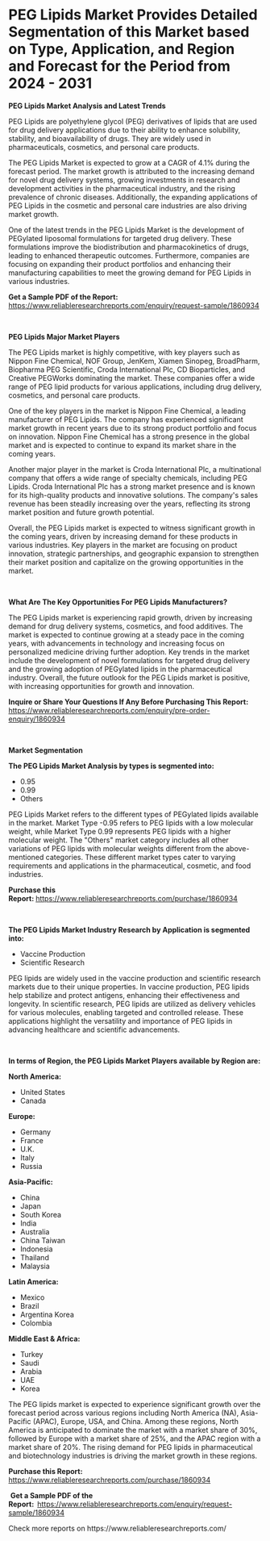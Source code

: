 <p><h1>PEG Lipids Market Provides Detailed Segmentation of this Market based on Type, Application, and Region and Forecast for the Period from 2024 - 2031</h1></p><p><strong>PEG Lipids Market Analysis and Latest Trends</strong></p>
<p><p>PEG Lipids are polyethylene glycol (PEG) derivatives of lipids that are used for drug delivery applications due to their ability to enhance solubility, stability, and bioavailability of drugs. They are widely used in pharmaceuticals, cosmetics, and personal care products.</p><p>The PEG Lipids Market is expected to grow at a CAGR of 4.1% during the forecast period. The market growth is attributed to the increasing demand for novel drug delivery systems, growing investments in research and development activities in the pharmaceutical industry, and the rising prevalence of chronic diseases. Additionally, the expanding applications of PEG Lipids in the cosmetic and personal care industries are also driving market growth.</p><p>One of the latest trends in the PEG Lipids Market is the development of PEGylated liposomal formulations for targeted drug delivery. These formulations improve the biodistribution and pharmacokinetics of drugs, leading to enhanced therapeutic outcomes. Furthermore, companies are focusing on expanding their product portfolios and enhancing their manufacturing capabilities to meet the growing demand for PEG Lipids in various industries.</p></p>
<p><strong>Get a Sample PDF of the Report:&nbsp;</strong> <a href="https://www.reliableresearchreports.com/enquiry/request-sample/1860934">https://www.reliableresearchreports.com/enquiry/request-sample/1860934</a></p>
<p>&nbsp;</p>
<p><strong>PEG Lipids Major Market Players</strong></p>
<p><p>The PEG Lipids market is highly competitive, with key players such as Nippon Fine Chemical, NOF Group, JenKem, Xiamen Sinopeg, BroadPharm, Biopharma PEG Scientific, Croda International Plc, CD Bioparticles, and Creative PEGWorks dominating the market. These companies offer a wide range of PEG lipid products for various applications, including drug delivery, cosmetics, and personal care products.</p><p>One of the key players in the market is Nippon Fine Chemical, a leading manufacturer of PEG Lipids. The company has experienced significant market growth in recent years due to its strong product portfolio and focus on innovation. Nippon Fine Chemical has a strong presence in the global market and is expected to continue to expand its market share in the coming years.</p><p>Another major player in the market is Croda International Plc, a multinational company that offers a wide range of specialty chemicals, including PEG Lipids. Croda International Plc has a strong market presence and is known for its high-quality products and innovative solutions. The company's sales revenue has been steadily increasing over the years, reflecting its strong market position and future growth potential.</p><p>Overall, the PEG Lipids market is expected to witness significant growth in the coming years, driven by increasing demand for these products in various industries. Key players in the market are focusing on product innovation, strategic partnerships, and geographic expansion to strengthen their market position and capitalize on the growing opportunities in the market.</p></p>
<p>&nbsp;</p>
<p><strong>What Are The Key Opportunities For PEG Lipids Manufacturers?</strong></p>
<p><p>The PEG Lipids market is experiencing rapid growth, driven by increasing demand for drug delivery systems, cosmetics, and food additives. The market is expected to continue growing at a steady pace in the coming years, with advancements in technology and increasing focus on personalized medicine driving further adoption. Key trends in the market include the development of novel formulations for targeted drug delivery and the growing adoption of PEGylated lipids in the pharmaceutical industry. Overall, the future outlook for the PEG Lipids market is positive, with increasing opportunities for growth and innovation.</p></p>
<p><strong>Inquire or Share Your Questions If Any Before Purchasing This Report:</strong> <a href="https://www.reliableresearchreports.com/enquiry/pre-order-enquiry/1860934">https://www.reliableresearchreports.com/enquiry/pre-order-enquiry/1860934</a></p>
<p>&nbsp;</p>
<p><strong>Market Segmentation</strong></p>
<p><strong>The PEG Lipids Market Analysis by types is segmented into:</strong></p>
<p><ul><li>0.95</li><li>0.99</li><li>Others</li></ul></p>
<p><p>PEG Lipids Market refers to the different types of PEGylated lipids available in the market. Market Type -0.95 refers to PEG lipids with a low molecular weight, while Market Type 0.99 represents PEG lipids with a higher molecular weight. The "Others" market category includes all other variations of PEG lipids with molecular weights different from the above-mentioned categories. These different market types cater to varying requirements and applications in the pharmaceutical, cosmetic, and food industries.</p></p>
<p><strong>Purchase this Report:&nbsp;</strong><a href="https://www.reliableresearchreports.com/purchase/1860934">https://www.reliableresearchreports.com/purchase/1860934</a></p>
<p>&nbsp;</p>
<p><strong>The PEG Lipids Market Industry Research by Application is segmented into:</strong></p>
<p><ul><li>Vaccine Production</li><li>Scientific Research</li></ul></p>
<p><p>PEG lipids are widely used in the vaccine production and scientific research markets due to their unique properties. In vaccine production, PEG lipids help stabilize and protect antigens, enhancing their effectiveness and longevity. In scientific research, PEG lipids are utilized as delivery vehicles for various molecules, enabling targeted and controlled release. These applications highlight the versatility and importance of PEG lipids in advancing healthcare and scientific advancements.</p></p>
<p>&nbsp;</p>
<p><strong>In terms of Region, the PEG Lipids Market Players available by Region are:</strong></p>
<p>
    <p> <strong> North America: </strong>
        <ul>
            <li>United States</li>
            <li>Canada</li>
        </ul>
        </p> 
    <p> <strong> Europe: </strong>
        <ul>
            <li>Germany</li>
            <li>France</li>
            <li>U.K.</li>
            <li>Italy</li>
            <li>Russia</li>
        </ul>
        </p> 
    <p> <strong> Asia-Pacific: </strong>
        <ul>
            <li>China</li>
            <li>Japan</li>
            <li>South Korea</li>
            <li>India</li>
            <li>Australia</li>
            <li>China Taiwan</li>
            <li>Indonesia</li>
            <li>Thailand</li>
            <li>Malaysia</li>
        </ul>
        </p> 
    <p> <strong> Latin America: </strong>
        <ul>
            <li>Mexico</li>
            <li>Brazil</li>
            <li>Argentina Korea</li>
            <li>Colombia</li>
        </ul>
        </p> 
    <p> <strong> Middle East & Africa: </strong>
        <ul>
            <li>Turkey</li>
            <li>Saudi</li>
            <li>Arabia</li>
            <li>UAE</li>
            <li>Korea</li>
        </ul>
    </p>
    </p>
<p><p>The PEG lipids market is expected to experience significant growth over the forecast period across various regions including North America (NA), Asia-Pacific (APAC), Europe, USA, and China. Among these regions, North America is anticipated to dominate the market with a market share of 30%, followed by Europe with a market share of 25%, and the APAC region with a market share of 20%. The rising demand for PEG lipids in pharmaceutical and biotechnology industries is driving the market growth in these regions.</p></p>
<p><strong>Purchase this Report: </strong><a href="https://www.reliableresearchreports.com/purchase/1860934">https://www.reliableresearchreports.com/purchase/1860934</a></p>
<p>&nbsp;<strong>Get a Sample PDF of the Report:&nbsp;&nbsp;</strong><a href="https://www.reliableresearchreports.com/enquiry/request-sample/1860934">https://www.reliableresearchreports.com/enquiry/request-sample/1860934</a></p>
<p><strong></strong></p>
<p>Check more reports on https://www.reliableresearchreports.com/</p>